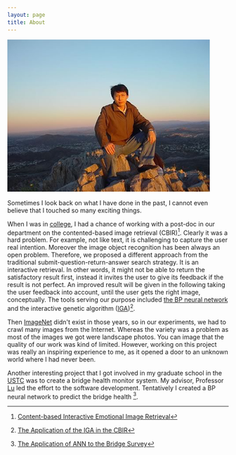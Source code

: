 ```yaml
---
layout: page
title: About
---
```



<!-- Before I came to the U.S., I had got my B.S. and M.S. from <a
href="http://cs11.ustc.edu.cn/en/more.php?siteid=573&amp;tplset=depte1&
amp;catalogid=575&amp;pid=573" rel="nofollow" target="_blank">the
Computer Science Department</a> at <a href="http://www.ustc.edu.cn/en/"
rel="nofollow" target="_blank">University of Science and Technology of
China</a>.  In Fall 2004, I joined <a
href="http://sci.asu.edu/about/cse.php" rel="nofollow"
target="_blank">the Computer Science and Engineering Department</a> at
<a href="http://www.asu.edu/" rel="nofollow" target="_blank">Arizona
State University</a> as a graduate student. This is the beginning of my
journey towards a Ph.D. -->

![Alt text](/public/qiyan2.jpg "CamelBack@Pheonix")

Sometimes I look back on what I have done in the past, I cannot even 
believe that I touched so many exciting things.

When I was in [college](http://en.cs.ustc.edu.cn/), I had a chance of working with a post-doc in our
department on the contented-based image retrieval (CBIR)[^1]. Clearly it was a
hard problem. For example, not like text, it is challenging to capture the user 
real intention. Moreover the image object recognition has been always an open problem.
Therefore, we proposed a different approach from the traditional submit-question-return-answer
search strategy. It is an interactive retrieval. In other words, it might not be able to return the
satisfactory result first, instead it invites the user to give its
feedback if the result is not perfect. An improved result will be given
in the following taking the user feedback into account, until the user
gets the right image, conceptually. 
The tools serving our purpose included [the BP neural network](http://en.wikipedia.org/wiki/Backpropagation) and the interactive genetic algorithm
([IGA](http://en.wikipedia.org/wiki/Interactive_evolutionary_computation#IGA))[^2].

Then [ImageNet](www.image-net.org/) didn't exist in those years, so in our experiments, we had to crawl
many images from the Internet. Whereas the variety was a problem as most
of the images we got were landscape photos. You can image that the
quality of our work was kind of limited. 
However, working on this project was really an inspiring experience to me, as it opened a door to
an unknown world where I had never been. 

<!--
I had a master degree from [the computer science department](http://en.cs.ustc.edu.cn/) of the [USTC](http://en.ustc.edu.cn/). 
-->

Another interesting project that I got involved in my graduate school in the [USTC](http://en.ustc.edu.cn/) was to create a bridge health monitor system. My advisor, Professor [Lu](http://dsxt.ustc.edu.cn/zj_ywjs.asp?zzid=322) led the effort to the software development.
Tentatively I created a BP neural network to predict the bridge health [^3]. 

<!--
<img src="/public/tongling_bridge.jpg" alt="bridge@tongling" style="width: 300;"/>
-->


[^1]: [Content-based Interactive Emotional Image Retrieval](http://www.cqvip.com/Read/Read.aspx?id=5868569)

[^2]: [The Application of the IGA in the CBIR](http://www.cqvip.com/qk/90287x/200401/9625006.html)

[^3]: [The Application of ANN to the Bridge Survey](http://wenku.baidu.com/link?url=neJaqED7eN9S7jK37wbvWv53bj_ZI5JFMWPStqPCCJt1nqZVoVjzoJ3SXg34Kh_9eNpj80EBccVdCa-Ivpdrmobt5W-MHNj9H7vryy4KDEa)